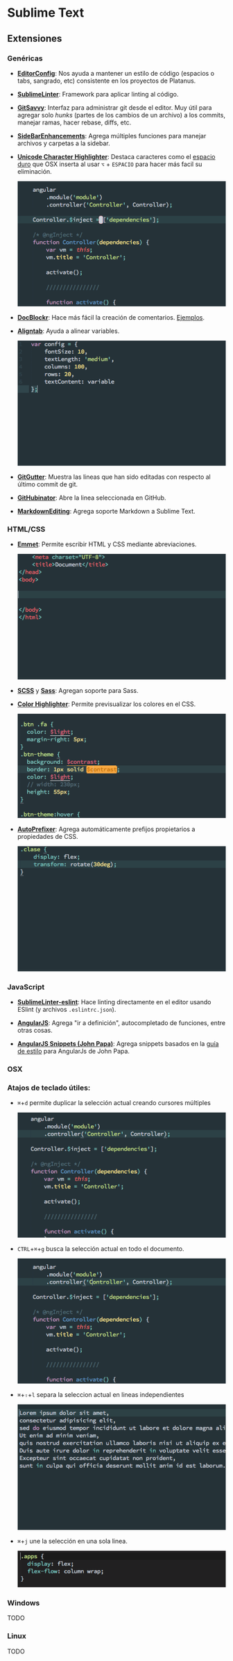 # Sublime Text

## Extensiones

### Genéricas

* [**EditorConfig**](https://github.com/sindresorhus/editorconfig-sublime): Nos ayuda a mantener un estilo de código (espacios o tabs, sangrado, etc) consistente en los proyectos de Platanus.

* [**SublimeLinter**](http://www.sublimelinter.com/en/latest/): Framework para aplicar linting al código.

* [**GitSavvy**](https://github.com/divmain/GitSavvy): Interfaz para administrar git desde el editor. Muy útil para agregar solo *hunks* (partes de los cambios de un archivo) a los commits, manejar ramas, hacer rebase, diffs, etc.

* [**SideBarEnhancements**](https://github.com/titoBouzout/SideBarEnhancements): Agrega múltiples funciones para manejar archivos y carpetas a la sidebar.

* [**Unicode Character Highlighter**](https://packagecontrol.io/packages/Unicode%20Character%20Highlighter): Destaca caracteres como el [espacio duro](https://es.wikipedia.org/wiki/Espacio_duro) que OSX inserta al usar `⌥` + `ESPACIO` para hacer más facil su eliminación.

    <img src='assets/sublime-text-1.gif'/>

* [**DocBlockr**](https://github.com/spadgos/sublime-jsdocs): Hace más fácil la creación de comentarios. [Ejemplos](https://github.com/spadgos/sublime-jsdocs#docblock-completion).

* [**Aligntab**](https://github.com/randy3k/AlignTab): Ayuda a alinear variables.

    <img src='assets/sublime-text-2.gif'/>

* [**GitGutter**](https://github.com/jisaacks/GitGutter): Muestra las lineas que han sido editadas con respecto al último commit de git.

* [**GitHubinator**](https://github.com/ehamiter/GitHubinator): Abre la linea seleccionada en GitHub.

* [**MarkdownEditing**](https://packagecontrol.io/packages/MarkdownEditing): Agrega soporte Markdown a Sublime Text.

### HTML/CSS

* [**Emmet**](https://github.com/sergeche/emmet-sublime): Permite escribir HTML y CSS mediante abreviaciones.

    <img src='assets/sublime-text-3.gif'/>

* [**SCSS**](https://packagecontrol.io/packages/SCSS) y [**Sass**](https://packagecontrol.io/packages/Sass): Agregan soporte para Sass.

* [**Color Highlighter**](https://github.com/Monnoroch/ColorHighlighter): Permite previsualizar los colores en el CSS.

    <img src='assets/sublime-text-4.png'/>

* [**AutoPrefixer**](https://github.com/sindresorhus/sublime-autoprefixer): Agrega automáticamente prefijos propietarios a propiedades de CSS.

    <img src='assets/sublime-text-5.gif'/>

### JavaScript

* [**SublimeLinter-eslint**](https://github.com/SublimeLinter/SublimeLinter-eslint): Hace linting directamente en el editor usando ESlint (y archivos `.eslintrc.json`).

* [**AngularJS**](https://github.com/angular-ui/AngularJS-sublime-package): Agrega "ir a definición", autocompletado de funciones, entre otras cosas.

* [**AngularJS Snippets (John Papa)**](http://www.johnpapa.net/angularjs-snippets-for-sublime-visual-studio-and-webstorm/): Agrega snippets basados en la [guía de estilo](https://github.com/johnpapa/angular-styleguide) para AngularJs de John Papa.

### OSX

### Atajos de teclado útiles:

* `⌘`+`d` permite duplicar la selección actual creando cursores múltiples

    <img src='assets/sublime-text-6.gif'/>

* `CTRL`+`⌘`+`g` busca la selección actual en todo el documento.

    <img src='assets/sublime-text-7.gif'/>

* `⌘`+`⇧`+`l` separa la seleccion actual en lineas independientes

    <img src='assets/sublime-text-8.gif'/>

* `⌘`+`j` une la selección en una sola linea.

    <img src='assets/sublime-text-9.gif'/>

### Windows

TODO

### Linux

TODO


